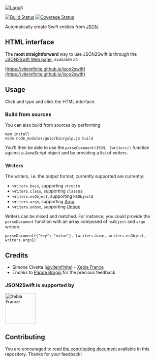 [![Logo](http://viteinfinite.github.io/json2swift/images/logo.svg)]()β

[![Build Status](https://travis-ci.org/viteinfinite/json2swift.svg?branch=master)](https://travis-ci.org/viteinfinite/json2swift)
[![Coverage Status](https://coveralls.io/repos/github/viteinfinite/json2swift/badge.svg?branch=master)](https://coveralls.io/github/viteinfinite/json2swift?branch=master)

Automatically create Swift entities from [JSON](http://www.json.org).

## HTML interface

The **most straightforward** way to use JSON2Swift is through the [JSON2Swift Web page](https://viteinfinite.github.io/json2swift), available at:

[https://viteinfinite.github.io/json2swift](https://viteinfinite.github.io/json2swift)

## Usage

Click and type and click the HTML interface.

### Build from sources

You can also build from sources by performing

```
npm install
node node_modules/gulp/bin/gulp.js build
```

You'll then be able to use the `parseDocument(JSON, [writers])` function against a JavaScript object and by providing a list of writers.

### Writers

The writers, i.e. the output format, currently supported are currently:

- `writers.base`, supporting `struct`s
- `writers.class`, supporting `class`es
- `writers.nsObject`, supporting `NSObject`s
- `writers.argo`, supporting [Argo](https://github.com/thoughtbot/Argo)
- `writers.unbox`, supporting [Unbox](https://github.com/JohnSundell/Unbox)

Writers can be mixed and matched. For instance, you could provide the `parseDocument` function with an array composed of `nsObject` and `argo` writers:

```
parseDocument({"key": "value"}, [writers.base, writers.nsObject, writers.argo])
```

## Credits

- Simone Civetta ([@viteinfinite](https://twitter.com/viteinfinite)) - [Xebia France](http://xebia.fr)
- _Thanks to_ [Paride Broggi](http://www.paridebroggi.com) for the precious feedback

### JSON2Swift is supported by

<a href="http://www.xebia.fr/"><img src="http://viteinfinite.github.io/json2swift/images/xebia-fr-logo.png" width="100" title="Xebia France"></a>

## Contributing

You are encouraged to read [the contributing document](CONTRIBUTING.md) available in this repository. Thanks for your feedback!